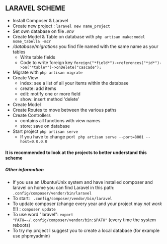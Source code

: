 ## LARAVEL SCHEME
  - Install Composer & Laravel
  - Create new project : ``` laravel new name_project ```
  - Set own database on file *.env* 
  - Create Model & Table on database with ``` php artisan make:model nome_tabella -mcr ```
  - */database/migrations* you find file named with the same name as your tables
    - Write table fields
    - Code to write foreign key ``` foreign("*field*")->references("*id*")->on("*table*")->onDelete("cascade"); ```
  - Migrate with ``` php artisan migrate ```
  - Create View
    - index: see a list of all your items within the database
    - create: add items
    - edit: motify one or more field
    - show: insert method 'delete'
  - Create Model
  - Create Routes to move between the various paths
  - Create Controllers
    - contains all functions with view names
    - store: save on database
  - Start project ``` php artisan serve ```
    - If you have to change port ``` php artisan serve --port=8001 --host=0.0.0.0```
#### It is recommended to look at the projects to better understand this scheme

##### Other information
  - If you use an Ubuntu/Unix system and have installed composer and laravel on home you can find Laravel in this path: ``` .config/composer/vendor/bin/laravel ```
  - To start: ``` .config/composer/vendor/bin/laravel``` 
  - To update composer (change every year and your project may *not work* !!!) : ``` composer update ``` 
  - To use word "laravel": ``` export "PATH=~/.config/composer/vendor/bin:$PATH" ``` (every time the system reboots)
  - To try my project I suggest you to create a local database (for example use phpmyadmin)



